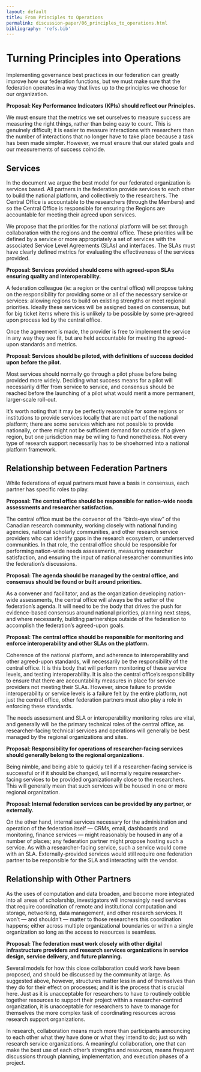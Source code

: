 ```yaml
---
layout: default
title: From Principles to Operations
permalink: discussion-paper/06_principles_to_operations.html
bibliography: 'refs.bib'
---
```


Turning Principles into Operations 
==================================

Implementing governance best practices in our federation can greatly
improve how our federation functions, but we must make sure that the
federation operates in a way that lives up to the principles we choose
for our organization.

**Proposal: Key Performance Indicators (KPIs) should reflect our
Principles.**

We must ensure that the metrics we set ourselves to measure success are
measuring the right things, rather than being easy to count. This is
genuinely difficult; it is easier to measure interactions with
researchers than the number of interactions that no longer have to take
place because a task has been made simpler. However, we must ensure that
our stated goals and our measurements of success coincide.

Services 
--------

In the document we argue the best model for our federated organization
is services based. All partners in the federation provide services to
each other to build the national platform, and collectively to the
researchers. The Central Office is accountable to the researchers
(through the Members) and so the Central Office is responsible for
ensuring the Regions are accountable for meeting their agreed upon
services.

We propose that the priorities for the national platform will be set
through collaboration with the regions and the central office. These
priorities will be defined by a service or more appropriately a set of
services with the associated Service Level Agreements (SLAs) and
interfaces. The SLAs must have clearly defined metrics for evaluating
the effectiveness of the services provided.

**Proposal: Services provided should come with agreed-upon SLAs ensuring
quality and interoperability.**

A federation colleague (ie: a region or the central office) will propose
taking on the responsibility for providing some or all of the necessary
service or services: allowing regions to build on existing strengths or
meet regional priorities. Ideally these services will be assigned based
on consensus, but for big ticket items where this is unlikely to be
possible by some pre-agreed upon process led by the central office.

Once the agreement is made, the provider is free to implement the
service in any way they see fit, but are held accountable for meeting
the agreed-upon standards and metrics.

**Proposal: Services should be piloted, with definitions of success
decided upon before the pilot.**

Most services should normally go through a pilot phase before being
provided more widely. Deciding what success means for a pilot will
necessarily differ from service to service, and consensus should be
reached before the launching of a pilot what would merit a more
permanent, larger-scale roll-out.

It’s worth noting that it may be perfectly reasonable for some regions
or institutions to provide services locally that are not part of the
national platform; there are some services which are not possible to
provide nationally, or there might not be sufficient demand for outside
of a given region, but one jurisdiction may be willing to fund
nonetheless. Not every type of research support necessarily has to be
shoehorned into a national platform framework.

Relationship between Federation Partners 
----------------------------------------

While federations of equal partners must have a basis in consensus, each
partner has specific roles to play.

**Proposal: The central office should be responsible for nation-wide
needs assessments and researcher satisfaction.**

The central office must be the convenor of the “birds-eye view” of the
Canadian research community, working closely with national funding
agencies, national scholarly communities, and other research service
providers who can identify gaps in the research ecosystem, or
underserved communities. In that role, the central office should be
responsible for performing nation-wide needs assessments, measuring
researcher satisfaction, and ensuring the input of national researcher
communities into the federation’s discussions.

**Proposal: The agenda should be managed by the central office, and
consensus should be found or built around priorities.**

As a convener and facilitator, and as the organization developing
nation-wide assessments, the central office will always be the setter of
the federation’s agenda. It will need to be the body that drives the
push for evidence-based consensus around national priorities, planning
next steps, and where necessarily, building partnerships outside of the
federation to accomplish the federation’s agreed-upon goals.

**Proposal: The central office should be responsible for monitoring and
enforce interoperability and other SLAs on the platform.**

Coherence of the national platform, and adherence to interoperability
and other agreed-upon standards, will necessarily be the responsibility
of the central office. It is this body that will perform monitoring of
these service levels, and testing interoperability. It is also the
central office’s responsibility to ensure that there are accountability
measures in place for service providers not meeting their SLAs. However,
since failure to provide interoperability or service levels is a failure
felt by the entire platform, not just the central office, other
federation partners must also play a role in enforcing these standards.

The needs assessment and SLA or interoperability monitoring roles are
vital, and generally will be the primary technical roles of the central
office, as researcher-facing technical services and operations will
generally be best managed by the regional organizations and sites.

**Proposal: Responsibility for operations of researcher-facing services
should generally belong to the regional organizations.**

Being nimble, and being able to quickly tell if a researcher-facing
service is successful or if it should be changed, will normally require
researcher-facing services to be provided organizationally close to the
researchers. This will generally mean that such services will be housed
in one or more regional organization.

**Proposal: Internal federation services can be provided by any partner,
or externally.**

On the other hand, internal services necessary for the administration
and operation of the federation itself — CRMs, email, dashboards and
monitoring, finance services — might reasonably be housed in any of a
number of places; any federation partner might propose hosting such a
service. As with a researcher-facing service, such a service would come
with an SLA. Externally-provided services would still require one
federation partner to be responsible for the SLA and interacting with
the vendor.

Relationship with Other Partners 
--------------------------------

As the uses of computation and data broaden, and become more integrated
into all areas of scholarship, investigators will increasingly need
services that require coordination of remote and institutional
computation and storage, networking, data management, and other research
services. It won’t — and shouldn’t — matter to those researchers this
coordination happens; either across multiple organizational boundaries
or within a single organization so long as the access to resources is
seamless.

**Proposal: The federation must work closely with other digital
infrastructure providers and research services organizations in service
design, service delivery, and future planning.**

Several models for how this close collaboration could work have been
proposed, and should be discussed by the community at large. As
suggested above, however, structures matter less in and of themselves
than they do for their effect on processes; and it is the process that
is crucial here. Just as it is unacceptable for researchers to have to
routinely cobble together resources to support their project within a
researcher-centred organization, it is unacceptable for researchers to
have to manage for themselves the more complex task of coordinating
resources across research support organizations.

In research, collaboration means much more than participants announcing
to each other what they have done or what they intend to do; just so
with research service organizations. A meaningful collaboration, one
that can make the best use of each other’s strengths and resources,
means frequent discussions through planning, implementation, and
execution phases of a project.
